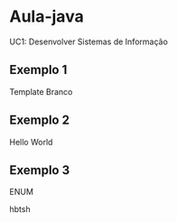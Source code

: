 # Aula-java
UC1: Desenvolver Sistemas de Informação

## Exemplo 1
Template Branco

## Exemplo 2 
Hello World

## Exemplo 3 
ENUM

hbtsh
